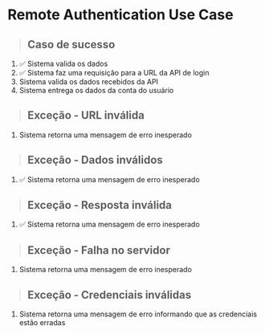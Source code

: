 # Remote Authentication Use Case

> ## Caso de sucesso

1. ✅ Sistema valida os dados
2. ✅ Sistema faz uma requisição para a URL da API de login
3. Sistema valida os dados recebidos da API
4. Sistema entrega os dados da conta do usuário

> ## Exceção - URL inválida

1. Sistema retorna uma mensagem de erro inesperado

> ## Exceção - Dados inválidos

1. ✅ Sistema retorna uma mensagem de erro inesperado

> ## Exceção - Resposta inválida

1. ✅ Sistema retorna uma mensagem de erro inesperado

> ## Exceção - Falha no servidor

1. Sistema retorna uma mensagem de erro inesperado

> ## Exceção - Credenciais inválidas

1. Sistema retorna uma mensagem de erro informando que as credenciais estão erradas
